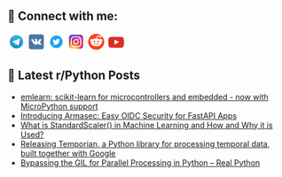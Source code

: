 ## 🔎 Connect with me:
[<img src="https://github.com/bullbesh/bullbesh/blob/main/images/Telegram.png" width="32" height="32" />](https://t.me/bullbesh)
[<img src="https://github.com/bullbesh/bullbesh/blob/main/images/VK.png" width="32" height="32" />](https://vk.com/bullbesh)
[<img src="https://github.com/bullbesh/bullbesh/blob/main/images/Twitter.png" width="32" height="32" />](https://twitter.com/bullbesh1)
[<img src="https://github.com/bullbesh/bullbesh/blob/main/images/Instagram.png" width="32" height="32" />](https://www.instagram.com/bullbesh)
[<img src="https://github.com/bullbesh/bullbesh/blob/main/images/Reddit.png" width="32" height="32" />](https://www.reddit.com/user/bullbesh)
[<img src="https://github.com/bullbesh/bullbesh/blob/main/images/YouTube.png" width="32" height="32" />](https://www.youtube.com/channel/UCtfjRs6uzgq5mfm8S06WTcg)

## 📕 Latest r/Python Posts
<!-- BLOG-POST-LIST:START -->
- [emlearn: scikit-learn for microcontrollers and embedded - now with MicroPython support](https://www.reddit.com/r/Python/comments/16imd8m/emlearn_scikitlearn_for_microcontrollers_and/)
- [Introducing Armasec: Easy OIDC Security for FastAPI Apps](https://www.reddit.com/r/Python/comments/16ilrg9/introducing_armasec_easy_oidc_security_for/)
- [What is StandardScaler&lpar;&rpar; in Machine Learning and How and Why it is Used?](https://www.reddit.com/r/Python/comments/16ijjki/what_is_standardscaler_in_machine_learning_and/)
- [Releasing Temporian, a Python library for processing temporal data, built together with Google](https://www.reddit.com/r/Python/comments/16ij35c/releasing_temporian_a_python_library_for/)
- [Bypassing the GIL for Parallel Processing in Python – Real Python](https://www.reddit.com/r/Python/comments/16iiwz9/bypassing_the_gil_for_parallel_processing_in/)
<!-- BLOG-POST-LIST:END -->
